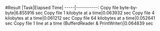 #Result
|Task|Elapsed Time|
-----|-----------:
Copy file byte-by-byte|6.855916 sec
Copy file 1 kilobyte at a time|0.063932 sec
Copy file 4 kilobytes at a time|0.061212 sec
Copy file 64 kilobytes at a time|0.052641 sec
Copy file 1 line at a time (BufferdReader & PrintWriter)|0.064839 sec
